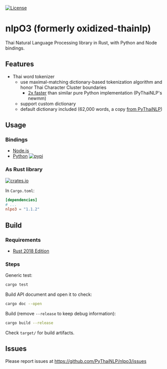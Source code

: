 <a href="https://opensource.org/licenses/Apache-2.0"><img alt="License" src="https://img.shields.io/badge/License-Apache%202.0-blue.svg"/></a>

# nlpO3 (formerly oxidized-thainlp)

Thai Natural Language Processing library in Rust,
with Python and Node bindings.

## Features

- Thai word tokenizer
  - use maximal-matching dictionary-based tokenization algorithm and honor Thai Character Cluster boundaries
    - [2x faster](https://github.com/PyThaiNLP/nlpo3/blob/main/nlpo3-python/notebooks/nlpo3_segment_benchmarks.ipynb) than similar pure Python implementation (PyThaiNLP's newmm)
  - support custom dictionary
  - default dictionary included (62,000 words, a copy [from PyThaiNLP](https://github.com/PyThaiNLP/pythainlp))


## Usage

### Bindings
- [Node.js](nlpo3-nodejs/README.md)
- [Python](nlpo3-python/README.md) <a href="https://pypi.python.org/pypi/nlpo3"><img alt="pypi" src="https://img.shields.io/pypi/v/nlpo3.svg"/></a>

### As Rust library
<a href="https://crates.io/crates/nlpo3/"><img alt="crates.io" src="https://img.shields.io/crates/v/nlpo3.svg"/></a>

In `Cargo.toml`:

```toml
[dependencies]
# ...
nlpo3 = "1.1.2"
```

## Build

### Requirements

- [Rust 2018 Edition](https://www.rust-lang.org/tools/install)

### Steps

Generic test:
```bash
cargo test
```

Build API document and open it to check:
```bash
cargo doc --open
```

Build (remove `--release` to keep debug information):
```bash
cargo build --release
```

Check `target/` for build artifacts.


## Issues

Please report issues at https://github.com/PyThaiNLP/nlpo3/issues
